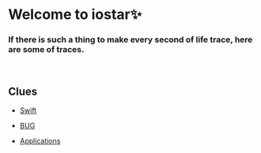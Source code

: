 Welcome to iostar✨
===
### If there is such a thing to make every second of life trace, here are some of traces.     
<br>

## Clues  
* [Swift](https://github.com/iii17-grace/ios_Swift/wiki/swift)      

* [BUG](https://github.com/iii17-grace/ios_Swift/wiki/BUG)         

* [Applications](https://github.com/iii17-grace/ios_Swift/wiki)  





 









